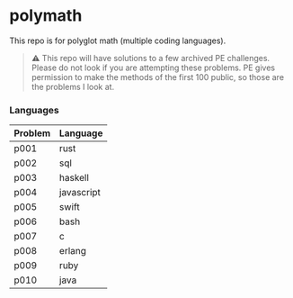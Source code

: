 # polymath

This repo is for polyglot math (multiple coding languages).

> :warning: This repo will have solutions to a few archived PE challenges. Please do not look if you are attempting these problems. PE gives permission to make the methods of the first 100 public, so those are the problems I look at.

### Languages

| Problem | Language |
|---------|----------|
| p001 | rust |
| p002 | sql |
| p003 | haskell |
| p004 | javascript |
| p005 | swift |
| p006 | bash |
| p007 | c |
| p008 | erlang |
| p009 | ruby |
| p010 | java |
